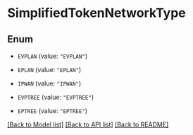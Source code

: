 # SimplifiedTokenNetworkType

## Enum


* `EVPLAN` (value: `"EVPLAN"`)

* `EPLAN` (value: `"EPLAN"`)

* `IPWAN` (value: `"IPWAN"`)

* `EVPTREE` (value: `"EVPTREE"`)

* `EPTREE` (value: `"EPTREE"`)


[[Back to Model list]](../README.md#documentation-for-models) [[Back to API list]](../README.md#documentation-for-api-endpoints) [[Back to README]](../README.md)


